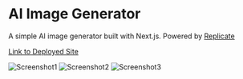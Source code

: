 # AI Image Generator

A simple AI image generator built with Next.js. Powered by [Replicate](https://replicate.com/)

[Link to Deployed Site](https://image-ai-orpin.vercel.app/)

![Screenshot1](https://user-images.githubusercontent.com/119585058/261466504-0141a46e-fa2f-4026-be02-740009c7ae7f.png)
![Screenshot2](https://user-images.githubusercontent.com/119585058/261467287-6122e4d1-9398-4c44-98af-5271f16cbb77.png)
![Screenshot3](https://user-images.githubusercontent.com/119585058/261467422-8145690e-d568-47ac-ad64-e1ff5a4ef3e6.png)



